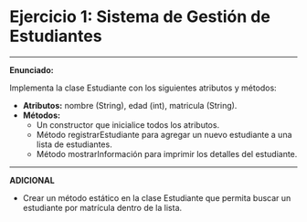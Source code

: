 # Ejercicio 1: Sistema de Gestión de Estudiantes

---
**Enunciado:**

Implementa la clase Estudiante con los siguientes atributos y métodos:
- **Atributos:** nombre (String), edad (int), matricula (String).
- **Métodos:**
  - Un constructor que inicialice todos los atributos.
  - Método registrarEstudiante para agregar un nuevo estudiante a una lista de estudiantes.
  - Método mostrarInformación para imprimir los detalles del estudiante.

---
**ADICIONAL**
- Crear un método estático en la clase Estudiante que permita buscar un estudiante por matrícula dentro de la lista.